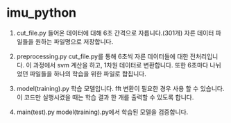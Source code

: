 # imu_python

1. cut_file.py 
들어온 데이터에 대해 6초 간격으로 자릅니다.(301개)
자른 데이터 파일들을 원하는 파일명으로 저장합니다. 

2. preprocessing.py
cut_file.py를 통해 6초씩 자른 데이터들에 대한 전처리입니다. 
이 과정에서 svm 계산을 하고, 1차원 데이터로 변환합니다. 또한 6초마다 나뉘었던 파일들을 하나의 학습을 위한 파일로 합칩니다. 

3. model(training).py 
학습 모델입니다. fft 변환이 필요한 경우 사용 할 수 있습니다.
이 코드만 실행시켰을 때는 학습 결과 한 개를 출력할 수 있도록 합니다.


4. main(test).py
model(training).py에서 학습된 모델을 검증합니다. 
